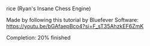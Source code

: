 rice (Ryan's Insane Chess Engine)

Made by following this tutorial by Bluefever Software: https://youtu.be/bGAfaepBco4?si=F_sT35AhzkEF6ZmK

Completion: 20% finished
